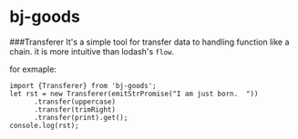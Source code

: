 # bj-goods
###Transferer
It's a simple tool for transfer data to handling function like a chain. it is more intuitive than lodash's `flow`.

for exmaple:
```
import {Transferer} from 'bj-goods';
let rst = new Transferer(emitStrPromise("I am just born.  "))
      .transfer(uppercase)
      .transfer(trimRight)
      .transfer(print).get();
console.log(rst);
```

